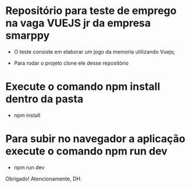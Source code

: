 # Repositório para teste de emprego na vaga VUEJS jr da empresa smarppy

- O teste consiste em elaborar um jogo da memoria utilizando Vuejs;



- Para rodar o projeto clone ele desse repositório

# Execute o comando npm install dentro da pasta
- npm install

# Para subir no navegador a aplicação execute o comando npm run dev
- npm run dev




Obrigado! Atencionamente, DH.
